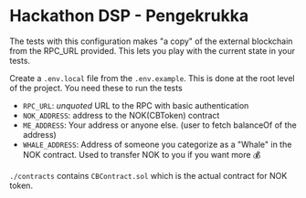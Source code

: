 # Hackathon DSP - Pengekrukka

The tests with this configuration makes "a copy" of the external blockchain from the RPC_URL provided. This lets you play with the current state in your tests.

Create a `.env.local` file from the `.env.example`. This is done at the root level of the project. You need these to run the tests 
- `RPC_URL`: _unquoted_ URL to the RPC with basic authentication
- `NOK_ADDRESS`: address to the NOK(CBToken) contract 
- `ME_ADDRESS`: Your address or anyone else. (user to fetch balanceOf of the address)
- `WHALE_ADDRESS`: Address of someone you categorize as a "Whale" in the NOK contract. Used to transfer NOK to you if you want more 💰

`./contracts` contains `CBContract.sol` which is the actual contract for NOK token.
